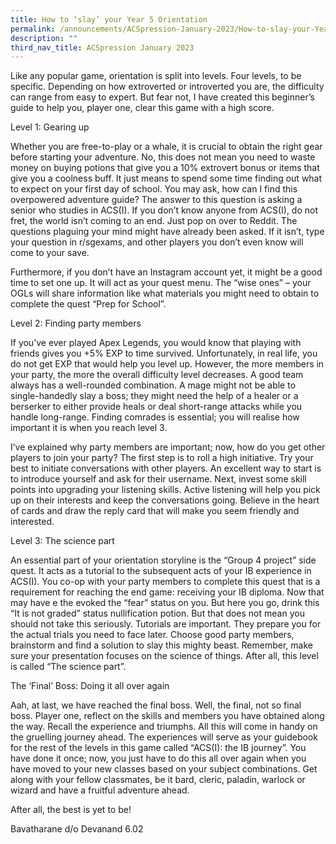```yaml
---
title: How to ‘slay’ your Year 5 Orientation
permalink: /announcements/ACSpression-January-2023/How-to-slay-your-Year-5-Orientation/
description: ""
third_nav_title: ACSpression January 2023
---
```


Like any popular game, orientation is split into levels. Four levels, to be specific. Depending on how extroverted or introverted you are, the difficulty can range from easy to expert. But fear not, I have created this beginner’s guide to help you, player one, clear this game with a high score.

Level 1: Gearing up

Whether you are free-to-play or a whale, it is crucial to obtain the right gear before starting your adventure. No, this does not mean you need to waste money on buying potions that give you a 10% extrovert bonus or items that give you a coolness buff. It just means to spend some time finding out what to expect on your first day of school. You may ask, how can I find this overpowered adventure guide? The answer to this question is asking a senior who studies in ACS(I). If you don’t know anyone from ACS(I), do not fret, the world isn’t coming to an end. Just pop on over to Reddit. The questions plaguing your mind might have already been asked. If it isn’t, type your question in r/sgexams, and other players you don’t even know will come to your save.

Furthermore, if you don’t have an Instagram account yet, it might be a good time to set one up. It will act as your quest menu. The “wise ones” – your OGLs will share information like what materials you might need to obtain to complete the quest “Prep for School”.

Level 2: Finding party members

If you’ve ever played Apex Legends, you would know that playing with friends gives you +5% EXP to time survived. Unfortunately, in real life, you do not get EXP that would help you level up. However, the more members in your party, the more the overall difficulty level decreases. A good team always has a well-rounded combination. A mage might not be able to single-handedly slay a boss; they might need the help of a healer or a berserker to either provide heals or deal short-range attacks while you handle long-range. Finding comrades is essential; you will realise how important it is when you reach level 3.

I’ve explained why party members are important; now, how do you get other players to join your party? The first step is to roll a high initiative. Try your best to initiate conversations with other players. An excellent way to start is to introduce yourself and ask for their username. Next, invest some skill points into upgrading your listening skills. Active listening will help you pick up on their interests and keep the conversations going. Believe in the heart of cards and draw the reply card that will make you seem friendly and interested.

Level 3: The science part

An essential part of your orientation storyline is the “Group 4 project” side quest. It acts as a tutorial to the subsequent acts of your IB experience in ACS(I). You co-op with your party members to complete this quest that is a requirement for reaching the end game: receiving your IB diploma. Now that may have e the evoked the “fear” status on you. But here you go, drink this “It is not graded” status nullification potion. But that does not mean you should not take this seriously. Tutorials are important. They prepare you for the actual trials you need to face later. Choose good party members, brainstorm and find a solution to slay this mighty beast. Remember, make sure your presentation focuses on the science of things. After all, this level is called “The science part”.

The ‘Final’ Boss: Doing it all over again

Aah, at last, we have reached the final boss. Well, the final, not so final boss. Player one, reflect on the skills and members you have obtained along the way. Recall the experience and triumphs. All this will come in handy on the gruelling journey ahead. The experiences will serve as your guidebook for the rest of the levels in this game called “ACS(I): the IB journey”. You have done it once; now, you just have to do this all over again when you have moved to your new classes based on your subject combinations. Get along with your fellow classmates, be it bard, cleric, paladin, warlock or wizard and have a fruitful adventure ahead.

After all, the best is yet to be!

Bavatharane d/o Devanand 6.02